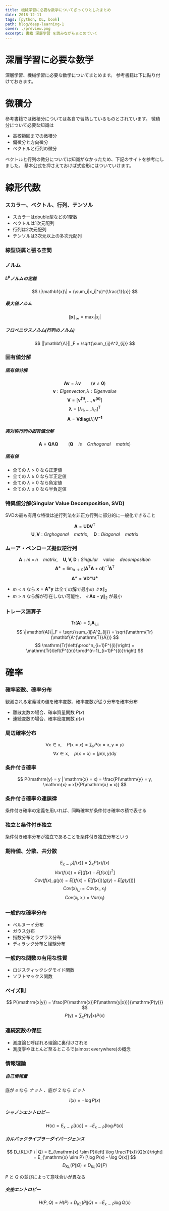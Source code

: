 ```yaml
---
title: 機械学習に必要な数学についてざっくりとしたまとめ
date: 2018-12-11
tags: [python, DL, book]
path: blog/deep-learning-1
cover: ./preview.png
excerpt: 書籍 深層学習 を読みながらまとめていく
---
```

# 深層学習に必要な数学

深層学習、機械学習に必要な数学についてまとめます。
参考書籍は下に貼り付けておきます。

# 微積分

参考書籍では微積分については各自で習熟しているものとされています。
微積分について必要な知識は

- 高校範囲までの微積分
- 偏微分と方向微分
- ベクトルと行列の微分

ベクトルと行列の微分については知識がなかったため、下記のサイトを参考にしました。
基本公式を押さえておけば式変形にはついていけます。

# 線形代数

### スカラー、ベクトル、行列、テンソル

- スカラーはdouble型などの1変数
- ベクトルは1次元配列
- 行列は2次元配列
- テンソルは3次元以上の多次元配列

### 線型従属と張る空間

### ノルム

##### $L^p$ノルムの定義

$$
    \|\mathbf{x}\| = (\sum_i|x_i|^p)^{\frac{1}{p}}
$$

##### 最大値ノルム

$$
    \|\mathbf{x}\|_{\infty} = \max_{i} |x_i|
$$

##### フロベニウスノルム(行列のノルム)

$$
    ||\mathbf{A}||_F = \sqrt{\sum_{ij}A^2_{ij}}
$$

### 固有値分解

##### 固有値分解

$$
    \mathbf{Av} = \lambda\mathbf{v} \qquad (\mathbf{v} \neq \mathbf{0})
$$
$$
    \mathbf{v} : Eigenvector, \lambda : Eigenvalue
$$
$$
    \mathbf{V} = [\mathbf{v^{(1)}}, \dots, \mathbf{v^{(n)}}]
$$
$$
    \mathbf{\lambda} = [\lambda_1, \dots, \lambda_n]^{\mathrm{T}}
$$
$$
    \mathbf{A} = \mathbf{V}\mathbf{\mathbf{diag}}(\lambda)\mathbf{V^{-1}}
$$

##### 実対称行列の固有値分解

$$
    \mathbf{A} = \mathbf{Q} \mathbf{\Lambda} \mathbf{Q}
    \qquad (\mathbf{Q} \quad is \quad Orthogonal \quad matrix)
$$

##### 固有値

- 全ての $\lambda > 0$ なら正定値
- 全ての $\lambda \ge 0$ なら半正定値
- 全ての $\lambda > 0$ なら負定値
- 全ての $\lambda \le 0$ なら半負定値

### 特異値分解(Singular Value Decomposition, SVD)

SVDの最も有用な特徴は逆行列法を非正方行列に部分的に一般化できること

$$
    \mathbf{A} = \mathbf{U} \mathbf{D} \mathbf{V^{\mathrm{T}}}
$$
$$
    \mathbf{U}, \mathbf{V} : Orghogonal \quad matrix, \quad \mathbf{D} : Diagonal \quad matrix
$$

### ムーア・ペンローズ擬似逆行列

$$
    \mathbf{A} : m \times n \quad matrix, \quad \mathbf{U, V, D} : Singular \quad value \quad decomposition
$$
$$
    \mathbf{A^+} = \lim_{\alpha \rightarrow 0}
    (\mathbf{A^{\mathrm{T}}A} + \alpha\mathbf{I})^{-1} \mathbf{A^{\mathrm{T}}}
$$
$$
    \mathbf{A^+} = \mathbf{VD^+U^+}
$$

- $m < n$ なら $\mathbf{x} = \mathbf{A^+y}$ は全ての解で最小の $\|\mathbf{x}\|_2$
- $m > n$ なら解が存在しない可能性、 $\|\mathbf{Ax} - \mathbf{y}\|_2$ が最小

### トレース演算子

$$
    \mathrm{Tr}(\mathbf{A}) = \sum_i \mathbf{A_{i, i}}
$$
$$
    \|\mathbf{A}\|_F = \sqrt{\sum_{ij}A^2_{ij}} =
    \sqrt{\mathrm{Tr}(\mathbf{A^{\mathrm{T}}A})}
$$
$$
    \mathrm{Tr}\left(\prod^n_{i=1}F^{(i)}\right) =
    \mathrm{Tr}\left(F^{(n)}\prod^{n-1}_{i=1}F^{(i)}\right)
$$

# 確率

### 確率変数、確率分布
観測される定義域の値を確率変数、確率変数が従う分布を確率分布

- 離散変数の場合、確率質量関数 $P(x)$
- 連続変数の場合、確率密度関数 $p(x)$

### 周辺確率分布

$$
    \forall x \in \mathrm{x}, \quad P(\mathrm{x} = x) =
    \sum_y P(\mathrm{x} = x, \mathrm{y} = y)
$$
$$
    \forall x \in \mathrm{x}, \quad p(\mathrm{x} = x) =
    \int p(x, y) \mathrm{dy}
$$

### 条件付き確率

$$
    P(\mathrm{y} = y | \mathrm{x} = x) =
    \frac{P(\mathrm{y} = y, \mathrm{x} = x)}{P(\mathrm{x} = x)}
$$

### 条件付き確率の連鎖律
条件付き確率の定義を用いれば、同時確率が条件付き確率の積で表せる

### 独立と条件付き独立
条件付き確率分布が独立であることを条件付き独立分布という

### 期待値、分散、共分散

$$
    E_{\mathrm{x} \sim P} [f(x)] = \sum_x P(x)f(x)
$$
$$
    Var(f(x)) = E \left[(f(x) - E[f(x)])^2 \right]
$$
$$
    Cov(f(x), g(y)) = E [(f(x) - E[f(x)])(g(y) - E[g(y)]) ]
$$
$$
    Cov(\mathrm{x})_{i, j} = Cov(\mathrm{x_i}, \mathrm{x_j})
$$
$$
    Cov(\mathrm{x_i}, \mathrm{x_i}) = Var(\mathrm{x_i})
$$

### 一般的な確率分布

- ベルヌーイ分布
- ガウス分布
- 指数分布とラプラス分布
- ディラック分布と経験分布

### 一般的な関数の有用な性質

- ロジスティックシグモイド関数
- ソフトマックス関数

### ベイズ則

$$
    P(\mathrm{x|y}) = \frac{P(\mathrm{x})P(\mathrm{y|x})}{\mathrm{P(y)}}
$$
$$
    P(\mathrm{y}) = \sum_x P(\mathrm{y|x})P(x)
$$

### 連続変数の保証

- 測度論と呼ばれる理論に裏付けされる
- 測度零やほとんど至るところで(almost everywhere)の概念

### 情報理論

##### 自己情報量

底が $e$ なら _ナット_ 、底が $2$ なら _ビット_

$$
    I(x) = -\log P(x)
$$

##### シャノンエントロピー

$$
    H(x) = E_{\mathrm{x} \sim P} [I(x)] = -E_{\mathrm{x} \sim P} [\log P(x)]
$$

##### カルバックライブラーダイバージェンス

$$
    D_{KL}(P \| Q) = E_{\mathrm{x} \sim P}\left[ \log \frac{P(x)}{Q(x)}\right] =
    E_{\mathrm{x} \sim P} [\log P(x) - \log Q(x)]
$$
$$
    D_{KL}(P \| Q) \ne D_{KL}(Q \| P)
$$

$P$ と $Q$ の並びによって意味合いが異なる

##### 交差エントロピー

$$
    H(P, Q) = H(P) + D_{KL}(P \| Q) = -E_{\mathrm{x} \sim P} \log Q(x)
$$
